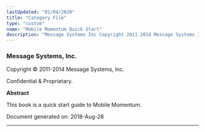 ```yaml
---
lastUpdated: "02/04/2020"
title: "Category File"
type: "custom"
name: "Mobile Momentum Quick Start"
description: "Message Systems Inc Copyright 2011 2014 Message Systems Inc Confidential Proprietary Abstract This book is a quick start guide to Mobile Momentum Document generated on 2018 Aug 28 Table of Contents 1 Overview 2 Installing Mobile Momentum 3 Configuring the Mobile Momentum Modules 3 1 The SMPP Modules 3 2..."
---
```


### Message Systems, Inc.

Copyright © 2011-2014 Message Systems, Inc.

<a name="idp14848"></a> 

Confidential & Proprietary.

**Abstract**

This book is a quick start guide to Mobile Momentum.

Document generated on: 2018-Aug-28

* * *


